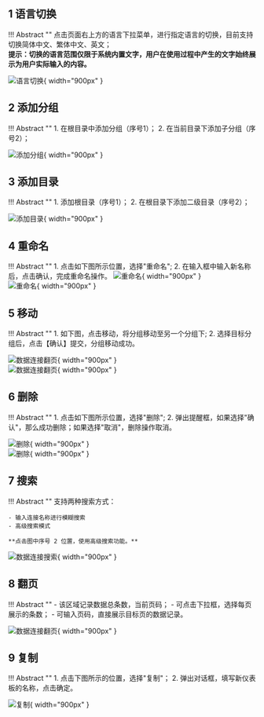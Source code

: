## 1 语言切换

!!! Abstract ""
    点击页面右上方的语言下拉菜单，进行指定语言的切换，目前支持切换简体中文、繁体中文、英文；  
    **提示：切换的语言范围仅限于系统内置文字，用户在使用过程中产生的文字始终展示为用户实际输入的内容。**

![语言切换](../img/function_general/语言切换.png){ width="900px" }

## 2 添加分组

!!! Abstract ""
    1. 在根目录中添加分组（序号1）；
    2. 在当前目录下添加子分组（序号2）；

![添加分组](../img/function_general/添加分组.png){ width="900px" }

## 3 添加目录

!!! Abstract ""
    1. 添加根目录（序号1）；
    2. 在根目录下添加二级目录（序号2）；

![添加目录](../img/function_general/添加目录.png){ width="900px" }

## 4 重命名

!!! Abstract ""
    1. 点击如下图所示位置，选择"重命名";
    2. 在输入框中输入新名称后，点击确认，完成重命名操作。
![重命名](../img/function_general/重命名入口.png){ width="900px" }  
![重命名](../img/function_general/重命名.png){ width="900px" }

## 5 移动

!!! Abstract ""
    1. 如下图，点击移动，将分组移动至另一个分组下;
    2. 选择目标分组后，点击【确认】提交，分组移动成功。

![数据连接翻页](../img/function_general/移动到.png){ width="900px" }  
![数据连接翻页](../img/function_general/移动-目标位置.png){ width="900px" }

## 6 删除

!!! Abstract ""
    1. 点击如下图所示位置，选择"删除";
    2. 弹出提醒框，如果选择"确认"，那么成功删除；如果选择"取消"，删除操作取消。

![删除](../img/function_general/删除入口.png){ width="900px" }  
![删除](../img/function_general/删除.png){ width="900px" }

## 7 搜索

!!! Abstract ""
    支持两种搜索方式： 
    
    - 输入连接名称进行模糊搜索
    - 高级搜索模式  

    **点击图中序号 2 位置，使用高级搜索功能。**

![数据连接搜索](../img/function_general/搜索.png){ width="900px" }

## 8 翻页

!!! Abstract ""
    - 该区域记录数据总条数，当前页码；
    - 可点击下拉框，选择每页展示的条数；
    - 可输入页码，直接展示目标页的数据记录。

![数据连接翻页](../img/function_general/翻页.png){ width="900px" }

## 9 复制

!!! Abstract ""
    1. 点击下图所示的位置，选择"复制"；
    2. 弹出对话框，填写新仪表板的名称，点击确定。

![复制](../img/function_general/复制.png){ width="900px" }




















